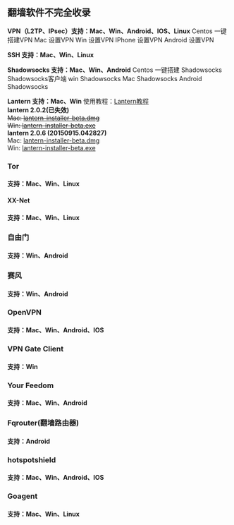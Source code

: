 ## 翻墙软件不完全收录

**VPN（L2TP、IPsec）支持：Mac、Win、Android、IOS、Linux**
Centos 一键搭建VPN
Mac 设置VPN
Win 设置VPN
IPhone 设置VPN
Android 设置VPN

**SSH 支持：Mac、Win、Linux**

**Shadowsocks 支持：Mac、Win、Android**
Centos 一键搭建 Shadowsocks
Shadowsocks客户端
win Shadowsocks
Mac Shadowsocks
Android Shadowsocks

**Lantern 支持：Mac、Win**
使用教程：<a href="http://hi-andy.com/index.php/2015/08/30/google-lantern/">Lantern教程</a> <br/>
**lantern 2.0.2(已失效)**<br/> 
~~Mac: <a href="https://github.com/it-andy-hou/fq/blob/master/lantern/lantern%202.0.2/lantern-installer-beta.dmg/">lantern-installer-beta.dmg</a>~~<br/>
~~Win: <a href="https://github.com/it-andy-hou/fq/blob/master/lantern/lantern%202.0.2/lantern-installer-beta.exe/">lantern-installer-beta.exe</a>~~<br/> 
**lantern 2.0.6 (20150915.042827)**<br/>
Mac: <a href="https://github.com/it-andy-hou/fq/blob/master/lantern/lantern%202.0.6%20(20150915.042827)/lantern-installer-beta%20.dmg.zip/">lantern-installer-beta.dmg</a><br/>
Win: <a href="https://github.com/it-andy-hou/fq/blob/master/lantern/lantern%202.0.6%20(20150915.042827)/lantern-installer-beta.exe/">lantern-installer-beta.exe</a><br/>
### Tor
#### 支持：Mac、Win、Linux

#### XX-Net
#### 支持：Mac、Win、Linux

### 自由门
#### 支持：Win、Android

### 赛风
#### 支持：Win、Android

### OpenVPN
#### 支持：Mac、Win、Android、IOS

### VPN Gate Client
#### 支持：Win

### Your Feedom
#### 支持：Mac、Win、Android

### Fqrouter(翻墙路由器)
#### 支持：Android

### hotspotshield
#### 支持：Mac、Win、Android、IOS

### Goagent
#### 支持：Mac、Win、Linux
